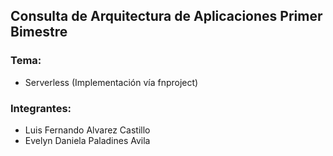 ## Consulta de Arquitectura de Aplicaciones Primer Bimestre
### Tema: 
+ Serverless (Implementación vía fnproject)
### Integrantes:
+ Luis Fernando Alvarez Castillo
+ Evelyn Daniela Paladines Avila
